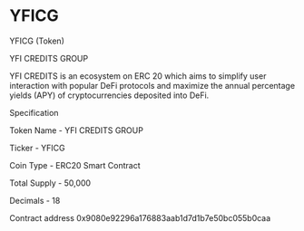 # YFICG
YFICG (Token)

YFI CREDITS GROUP

YFI CREDITS is an ecosystem on ERC 20 which aims to simplify user interaction with popular DeFi protocols and maximize the annual percentage yields (APY) of cryptocurrencies deposited into DeFi.

Specification

Token Name - YFI CREDITS GROUP

Ticker - YFICG

Coin Type - ERC20 Smart Contract

Total Supply - 50,000

Decimals - 18

Contract address 0x9080e92296a176883aab1d7d1b7e50bc055b0caa
